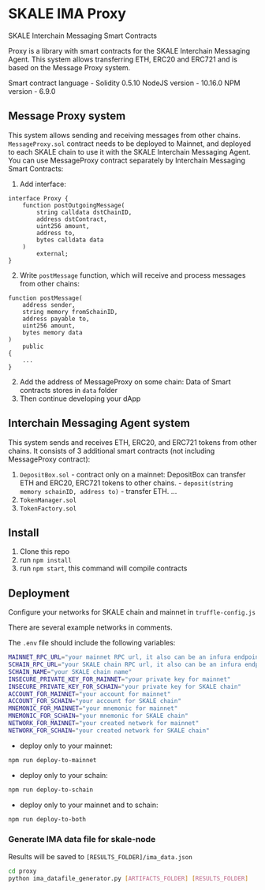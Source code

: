 <!-- SPDX-License-Identifier: (AGPL-3.0-only OR CC-BY-4.0) -->

# SKALE IMA Proxy

SKALE Interchain Messaging Smart Contracts

Proxy is a library with smart contracts for the SKALE Interchain Messaging Agent. This system allows transferring ETH, ERC20 and ERC721 and is based on the Message Proxy system.

Smart contract language - Solidity 0.5.10
NodeJS version - 10.16.0
NPM version - 6.9.0

## Message Proxy system

This system allows sending and receiving messages from other chains. `MessageProxy.sol` contract needs to be deployed to Mainnet, and deployed to each SKALE chain to use it with the SKALE Interchain Messaging Agent.
You can use MessageProxy contract separately by Interchain Messaging Smart Contracts:
1) Add interface:

```solidity
interface Proxy {
    function postOutgoingMessage(
        string calldata dstChainID, 
        address dstContract, 
        uint256 amount, 
        address to, 
        bytes calldata data
    ) 
        external;
}
```

2) Write `postMessage` function, which will receive and process messages from other chains:

```solidity
function postMessage(
    address sender, 
    string memory fromSchainID, 
    address payable to, 
    uint256 amount, 
    bytes memory data
) 
    public 
{
    ...
}
```

2) Add the address of MessageProxy on some chain:
    Data of Smart contracts stores in `data` folder
3) Then continue developing your dApp

## Interchain Messaging Agent system

This system sends and receives ETH, ERC20, and ERC721 tokens from other chains.
It consists of 3 additional smart contracts (not including MessageProxy contract):
1) `DepositBox.sol` - contract only on a mainnet:
    DepositBox can transfer ETH and ERC20, ERC721 tokens to other chains.
     \- `deposit(string memory schainID, address to)` - transfer ETH.
     ...
2) `TokenManager.sol`
3) `TokenFactory.sol`

## Install

1) Clone this repo
2) run `npm install`
3) run `npm start`, this command will compile contracts

## Deployment

Configure your networks for SKALE chain and mainnet in `truffle-config.js`

There are several example networks in comments.

The `.env` file should include the following variables:

```bash
MAINNET_RPC_URL="your mainnet RPC url, it also can be an infura endpoint"
SCHAIN_RPC_URL="your SKALE chain RPC url, it also can be an infura endpoint"
SCHAIN_NAME="your SKALE chain name"
INSECURE_PRIVATE_KEY_FOR_MAINNET="your private key for mainnet"
INSECURE_PRIVATE_KEY_FOR_SCHAIN="your private key for SKALE chain"
ACCOUNT_FOR_MAINNET="your account for mainnet"
ACCOUNT_FOR_SCHAIN="your account for SKALE chain"
MNEMONIC_FOR_MAINNET="your mnemonic for mainnet"
MNEMONIC_FOR_SCHAIN="your mnemonic for SKALE chain"
NETWORK_FOR_MAINNET="your created network for mainnet"
NETWORK_FOR_SCHAIN="your created network for SKALE chain"
```

-   deploy only to your mainnet:

```bash
npm run deploy-to-mainnet
```

-   deploy only to your schain:

```bash
npm run deploy-to-schain
```

-   deploy only to your mainnet and to schain:

```bash
npm run deploy-to-both
```

### Generate IMA data file for skale-node

Results will be saved to `[RESULTS_FOLDER]/ima_data.json`

```bash
cd proxy
python ima_datafile_generator.py [ARTIFACTS_FOLDER] [RESULTS_FOLDER]
```
